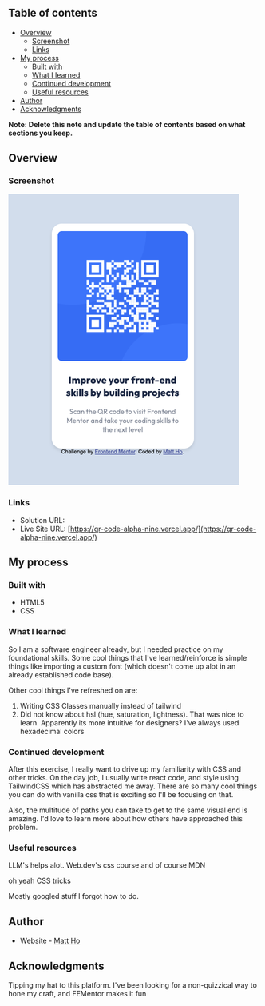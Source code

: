 ## Table of contents

- [Overview](#overview)
  - [Screenshot](#screenshot)
  - [Links](#links)
- [My process](#my-process)
  - [Built with](#built-with)
  - [What I learned](#what-i-learned)
  - [Continued development](#continued-development)
  - [Useful resources](#useful-resources)
- [Author](#author)
- [Acknowledgments](#acknowledgments)

**Note: Delete this note and update the table of contents based on what sections you keep.**

## Overview

### Screenshot

![Screenshot](./screenshot.png)

### Links

- Solution URL: []()
- Live Site URL: [https://qr-code-alpha-nine.vercel.app/](https://qr-code-alpha-nine.vercel.app/)

## My process

### Built with

- HTML5
- CSS


### What I learned

So I am a software engineer already, but I needed practice on my foundational skills. Some cool things that I've learned/reinforce is simple things like importing a custom font (which doesn't come up alot in an already established code base).

Other cool things I've refreshed on are:
1. Writing CSS Classes manually instead of tailwind
2. Did not know about hsl (hue, saturation, lightness). That was nice to learn. Apparently its more intuitive for designers? I've always used hexadecimal colors


### Continued development
After this exercise, I really want to drive up my familiarity with CSS and other tricks. On the day job, I usually write react code, and style using TailwindCSS which has abstracted me away. There are so many cool things you can do with vanilla css that is exciting so I'll be focusing on that.

Also, the multitude of paths you can take to get to the same visual end is amazing. I'd love to learn more about how others have approached this problem.


### Useful resources

LLM's helps alot.
Web.dev's css course
and of course MDN

oh yeah CSS tricks

Mostly googled stuff I forgot how to do.

## Author

- Website - [Matt Ho](https://mattbho.com)

## Acknowledgments
Tipping my hat to this platform. I've been looking for a non-quizzical way to hone my craft, and FEMentor makes it fun
